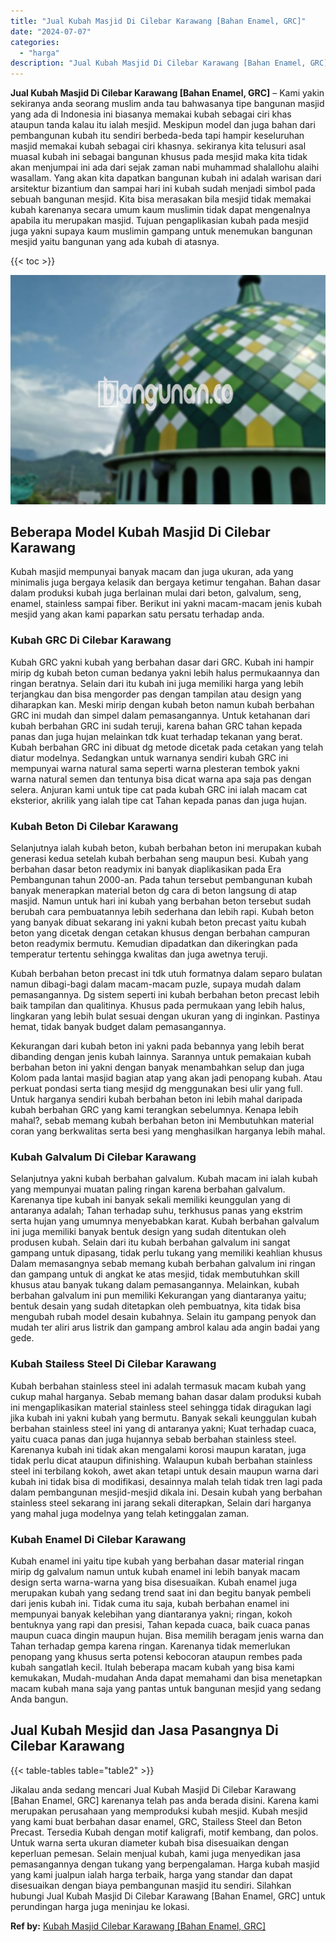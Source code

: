 ```yaml
---
title: "Jual Kubah Masjid Di Cilebar Karawang [Bahan Enamel, GRC]"
date: "2024-07-07"
categories: 
  - "harga"
description: "Jual Kubah Masjid Di Cilebar Karawang [Bahan Enamel, GRC]. Jikalau anda sedang mencari Jual Kubah Masjid Di Cilebar Karawang [Bahan Enamel, GRC] karenanya..."
---
```


**Jual Kubah Masjid Di Cilebar Karawang \[Bahan Enamel, GRC\]** – Kami yakin sekiranya anda seorang muslim anda tau bahwasanya tipe bangunan masjid yang ada di Indonesia ini biasanya memakai kubah sebagai ciri khas ataupun tanda kalau itu ialah mesjid. Meskipun model dan juga bahan dari pembangunan kubah itu sendiri berbeda-beda tapi hampir keseluruhan masjid memakai kubah sebagai ciri khasnya. sekiranya kita telusuri asal muasal kubah ini sebagai bangunan khusus pada mesjid maka kita tidak akan menjumpai ini ada dari sejak zaman nabi muhammad shalallohu alaihi wasallam. Yang akan kita dapatkan bangunan kubah ini adalah warisan dari arsitektur bizantium dan sampai hari ini kubah sudah menjadi simbol pada sebuah bangunan mesjid. Kita bisa merasakan bila mesjid tidak memakai kubah karenanya secara umum kaum muslimin tidak dapat mengenalnya apabila itu merupakan masjid. Tujuan pengaplikasian kubah pada mesjid juga yakni supaya kaum muslimin gampang untuk menemukan bangunan mesjid yaitu bangunan yang ada kubah di atasnya.

{{< toc >}}

![Jual Kubah Masjid Di Cilebar Karawang [Bahan Enamel, GRC]](/images/jual-kubah-masjid-06.png)

## Beberapa Model Kubah Masjid Di Cilebar Karawang

Kubah masjid mempunyai banyak macam dan juga ukuran, ada yang minimalis juga bergaya kelasik dan bergaya ketimur tengahan. Bahan dasar dalam produksi kubah juga berlainan mulai dari beton, galvalum, seng, enamel, stainless sampai fiber. Berikut ini yakni macam-macam jenis kubah mesjid yang akan kami paparkan satu persatu terhadap anda.

### Kubah GRC Di Cilebar Karawang

Kubah GRC yakni kubah yang berbahan dasar dari GRC. Kubah ini hampir mirip dg kubah beton cuman bedanya yakni lebih halus permukaannya dan ringan beratnya. Selain dari itu kubah ini juga memiliki harga yang lebih terjangkau dan bisa mengorder pas dengan tampilan atau design yang diharapkan kan. Meski mirip dengan kubah beton namun kubah berbahan GRC ini mudah dan simpel dalam pemasangannya. Untuk ketahanan dari kubah berbahan GRC ini sudah teruji, karena bahan GRC tahan kepada panas dan juga hujan melainkan tdk kuat terhadap tekanan yang berat. Kubah berbahan GRC ini dibuat dg metode dicetak pada cetakan yang telah diatur modelnya. Sedangkan untuk warnanya sendiri kubah GRC ini mempunyai warna natural sama seperti warna plesteran tembok yakni warna natural semen dan tentunya bisa dicat warna apa saja pas dengan selera. Anjuran kami untuk tipe cat pada kubah GRC ini ialah macam cat eksterior, akrilik yang ialah tipe cat Tahan kepada panas dan juga hujan.

### Kubah Beton Di Cilebar Karawang

Selanjutnya ialah kubah beton, kubah berbahan beton ini merupakan kubah generasi kedua setelah kubah berbahan seng maupun besi. Kubah yang berbahan dasar beton readymix ini banyak diaplikasikan pada Era Pembangunan tahun 2000-an. Pada tahun tersebut pembangunan kubah banyak menerapkan material beton dg cara di beton langsung di atap masjid. Namun untuk hari ini kubah yang berbahan beton tersebut sudah berubah cara pembuatannya lebih sederhana dan lebih rapi. Kubah beton yang banyak dibuat sekarang ini yakni kubah beton precast yaitu kubah beton yang dicetak dengan cetakan khusus dengan berbahan campuran beton readymix bermutu. Kemudian dipadatkan dan dikeringkan pada temperatur tertentu sehingga kwalitas dan juga awetnya teruji.

Kubah berbahan beton precast ini tdk utuh formatnya dalam separo bulatan namun dibagi-bagi dalam macam-macam puzle, supaya mudah dalam pemasangannya. Dg sistem seperti ini kubah berbahan beton precast lebih baik tampilan dan qualitinya. Khusus pada permukaan yang lebih halus, lingkaran yang lebih bulat sesuai dengan ukuran yang di inginkan. Pastinya hemat, tidak banyak budget dalam pemasangannya.

Kekurangan dari kubah beton ini yakni pada bebannya yang lebih berat dibanding dengan jenis kubah lainnya. Sarannya untuk pemakaian kubah berbahan beton ini yakni dengan banyak menambahkan selup dan juga Kolom pada lantai masjid bagian atap yang akan jadi penopang kubah. Atau perkuat pondasi serta tiang mesjid dg menggunakan besi ulir yang full. Untuk harganya sendiri kubah berbahan beton ini lebih mahal daripada kubah berbahan GRC yang kami terangkan sebelumnya. Kenapa lebih mahal?, sebab memang kubah berbahan beton ini Membutuhkan material coran yang berkwalitas serta besi yang menghasilkan harganya lebih mahal.

### Kubah Galvalum Di Cilebar Karawang

Selanjutnya yakni kubah berbahan galvalum. Kubah macam ini ialah kubah yang mempunyai muatan paling ringan karena berbahan galvalum. Karenanya tipe kubah ini banyak sekali memiliki keunggulan yang di antaranya adalah; Tahan terhadap suhu, terkhusus panas yang ekstrim serta hujan yang umumnya menyebabkan karat. Kubah berbahan galvalum ini juga memiliki banyak bentuk design yang sudah ditentukan oleh produsen kubah. Selain dari itu kubah berbahan galvalum ini sangat gampang untuk dipasang, tidak perlu tukang yang memiliki keahlian khusus Dalam memasangnya sebab memang kubah berbahan galvalum ini ringan dan gampang untuk di angkat ke atas mesjid, tidak membutuhkan skill khusus atau banyak tukang dalam pemasangannya. Melainkan, kubah berbahan galvalum ini pun memiliki Kekurangan yang diantaranya yaitu; bentuk desain yang sudah ditetapkan oleh pembuatnya, kita tidak bisa mengubah rubah model desain kubahnya. Selain itu gampang penyok dan mudah ter aliri arus listrik dan gampang ambrol kalau ada angin badai yang gede.

### Kubah Stailess Steel Di Cilebar Karawang

Kubah berbahan stainless steel ini adalah termasuk macam kubah yang cukup mahal harganya. Sebab memang bahan dasar dalam produksi kubah ini mengaplikasikan material stainless steel sehingga tidak diragukan lagi jika kubah ini yakni kubah yang bermutu. Banyak sekali keunggulan kubah berbahan stainless steel ini yang di antaranya yakni; Kuat terhadap cuaca, yaitu cuaca panas dan juga hujannya sebab berbahan stainless steel. Karenanya kubah ini tidak akan mengalami korosi maupun karatan, juga tidak perlu dicat ataupun difinishing. Walaupun kubah berbahan stainless steel ini terbilang kokoh, awet akan tetapi untuk desain maupun warna dari kubah ini tidak bisa di modifikasi, desainnya malah telah tidak tren lagi pada dalam pembangunan mesjid-mesjid dikala ini. Desain kubah yang berbahan stainless steel sekarang ini jarang sekali diterapkan, Selain dari harganya yang mahal juga modelnya yang telah ketinggalan zaman.

### Kubah Enamel Di Cilebar Karawang

Kubah enamel ini yaitu tipe kubah yang berbahan dasar material ringan mirip dg galvalum namun untuk kubah enamel ini lebih banyak macam design serta warna-warna yang bisa disesuaikan. Kubah enamel juga merupakan kubah yang sedang trend saat ini dan begitu banyak pembeli dari jenis kubah ini. Tidak cuma itu saja, kubah berbahan enamel ini mempunyai banyak kelebihan yang diantaranya yakni; ringan, kokoh bentuknya yang rapi dan presisi, Tahan kepada cuaca, baik cuaca panas maupun cuaca dingin maupun hujan. Bisa memilih beragam jenis warna dan Tahan terhadap gempa karena ringan. Karenanya tidak memerlukan penopang yang khusus serta potensi kebocoran ataupun rembes pada kubah sangatlah kecil. Itulah beberapa macam kubah yang bisa kami kemukakan, Mudah-mudahan Anda dapat memahami dan bisa menetapkan macam kubah mana saja yang pantas untuk bangunan mesjid yang sedang Anda bangun.

## Jual Kubah Mesjid dan Jasa Pasangnya Di Cilebar Karawang

{{< table-tables table="table2" >}}

Jikalau anda sedang mencari Jual Kubah Masjid Di Cilebar Karawang \[Bahan Enamel, GRC\] karenanya telah pas anda berada disini. Karena kami merupakan perusahaan yang memproduksi kubah mesjid. Kubah mesjid yang kami buat berbahan dasar enamel, GRC, Stailess Steel dan Beton Precast. Tersedia Kubah dengan motif kaligrafi, motif kembang, dan polos. Untuk warna serta ukuran diameter kubah bisa disesuaikan dengan keperluan pemesan. Selain menjual kubah, kami juga menyedikan jasa pemasangannya dengan tukang yang berpengalaman. Harga kubah masjid yang kami jualpun ialah harga terbaik, harga yang standar dan dapat disesuaikan dengan biaya pembangunan masjid itu sendiri. Silahkan hubungi Jual Kubah Masjid Di Cilebar Karawang \[Bahan Enamel, GRC\] untuk perundingan harga juga meninjau ke lokasi.

**Ref by:** [Kubah Masjid Cilebar Karawang [Bahan Enamel, GRC]](https://id.wikipedia.org/wiki/Kubah)
